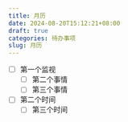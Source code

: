 ```yaml
---
title: 月历
date: 2024-08-20T15:12:21+08:00
draft: true
categories: 待办事项
slug: 月历
---
```


- [ ] 第一个监视
    - [ ] 第二个事情
    - [ ] 第三个事情
- [ ] 第二个时间
	- [ ] 第三个时间